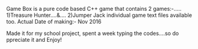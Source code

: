 Game Box is a pure code based C++ game that contains 2 games:-.....
1)Treasure Hunter....&....
2)Jumper Jack
individual game text files available too.
Actual Date of making:- Nov 2016  

Made it for my school project, spent a week typing the codes....so do ppreciate it and Enjoy!
